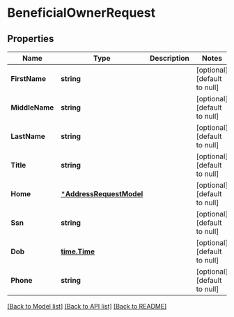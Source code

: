 # BeneficialOwnerRequest

## Properties
Name | Type | Description | Notes
------------ | ------------- | ------------- | -------------
**FirstName** | **string** |  | [optional] [default to null]
**MiddleName** | **string** |  | [optional] [default to null]
**LastName** | **string** |  | [optional] [default to null]
**Title** | **string** |  | [optional] [default to null]
**Home** | [***AddressRequestModel**](AddressRequestModel.md) |  | [optional] [default to null]
**Ssn** | **string** |  | [optional] [default to null]
**Dob** | [**time.Time**](time.Time.md) |  | [optional] [default to null]
**Phone** | **string** |  | [optional] [default to null]

[[Back to Model list]](../README.md#documentation-for-models) [[Back to API list]](../README.md#documentation-for-api-endpoints) [[Back to README]](../README.md)


